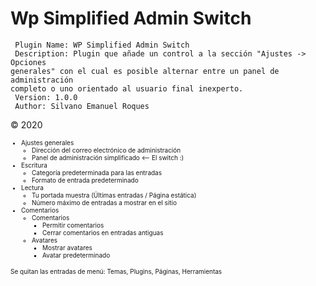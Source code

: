 # Wp Simplified Admin Switch

```
 Plugin Name: WP Simplified Admin Switch
 Description: Plugin que añade un control a la sección "Ajustes -> Opciones
generales" con el cual es posible alternar entre un panel de administración
completo o uno orientado al usuario final inexperto.
 Version: 1.0.0
 Author: Silvano Emanuel Roques
```
© 2020
<font size="1">
* Ajustes generales
  * Dirección del correo electrónico de administración
  * Panel de administración simplificado <-- El switch :)
* Escritura
  * Categoría predeterminada para las entradas
  * Formato de entrada predeterminado
* Lectura
  * Tu portada muestra (Últimas entradas / Página estática)
  * Número máximo de entradas a mostrar en el sitio
* Comentarios
  * Comentarios
    * Permitir comentarios
    * Cerrar comentarios en entradas antiguas
  * Avatares
    * Mostrar avatares
    * Avatar predeterminado

Se quitan las entradas de menú: Temas, Plugins, Páginas, Herramientas
</font>
